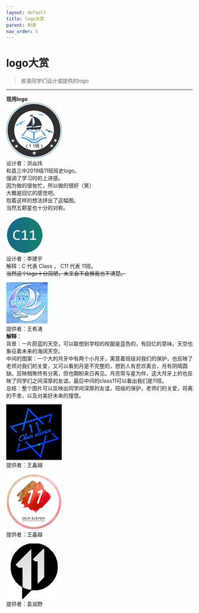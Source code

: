 ```yaml
---
layout: default
title: logo大赏
parent: 附录
nav_order: 5
---
```


# logo大赏

> 收录同学们设计或提供的logo

***

**现用logo**  
![logo](/logos/logo_hyw.png)  
设计者：洪焱炜  
和县三中2019级11班班史logo。  
强调了学习时的上进感。  
因为做的很匆忙，所以做的很好（笑）  
大概是回忆的感觉吧。  
抱着这样的想法拼出了这幅图。  
当然五颗星也十分的对称。

![logo_ljy](/logos/logo_ljy.png)  
设计者：李建宇  
解释：C 代表 Class ， C11 代表 11班。  
~~当然这个logo十分简陋，未来会不会换我也不清楚。~~

![logo_wxt](/logos/logo_wxt.png)  
提供者：王希涛  
**解释**：  
背景：一片蔚蓝的天空，可以联想到学校的校服是蓝色的，有回忆的意味。天空也象征着未来的海阔天空。  
中间的图案：一个大的月牙中有两个小月牙，寓意着班级对我们的保护，也反映了老师对我们的关爱，又可以看到月是不完整的，想到人有悲欢离合，月有阴晴圆缺。反映相聚终有分离，但也期盼来日再见。月亮常与星为伴，这大月牙上的也反映了同学们之间深厚的友谊。最后中间的class11可以看出我们是11班。  
总结：整个图片可以反映出同学间深厚的友谊，班级的保护，老师们的关爱，将离的不舍，以及对美好未来的憧憬。

![logo_wxy](/logos/logo_wxy.png)  
提供者：王鑫越

![logo_wxy_2](/logos/logo_wxy_2.png)  
提供者：王鑫越

![logo_yry](/logos/logo_yry.png)  
提供者：袁润野

<!-- ![logo_zzh](/logos/logo_zzh.png)  
提供者：张正寰-->